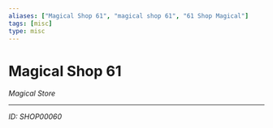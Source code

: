 ```yaml
---
aliases: ["Magical Shop 61", "magical shop 61", "61 Shop Magical"]
tags: [misc]
type: misc
---
```


# Magical Shop 61

*Magical Store*

---
*ID: SHOP00060*